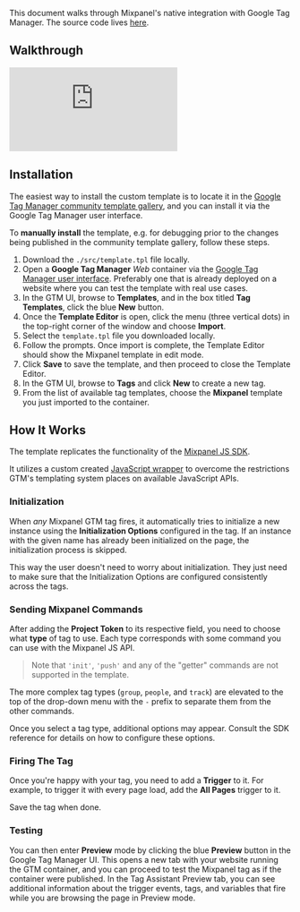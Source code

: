 This document walks through Mixpanel's native integration with Google Tag Manager. The source code lives [here](https://github.com/mixpanel/mixpanel-gtm-template).

## Walkthrough
<iframe src="https://user-images.githubusercontent.com/556882/154125933-b584de10-b7fa-4668-b815-7429192d867a.mp4" frameborder="0" style={{ position: 'absolute', top: 0, left: 0, width: '100%', height: '100%' }} allowfullscreen></iframe>

## Installation
The easiest way to install the custom template is to locate it in the [Google Tag Manager community template gallery](https://tagmanager.google.com/gallery/#/), and you can install it via the Google Tag Manager user interface.

To **manually install** the template, e.g. for debugging prior to the changes being published in the community template gallery, follow these steps.

1. Download the `./src/template.tpl` file locally.
2. Open a **Google Tag Manager** *Web* container via the [Google Tag Manager user interface](https://tagmanager.google.com/). Preferably one that is already deployed on a website where you can test the template with real use cases.
3. In the GTM UI, browse to **Templates**, and in the box titled **Tag Templates**, click the blue **New** button.
4. Once the **Template Editor** is open, click the menu (three vertical dots) in the top-right corner of the window and choose **Import**.
5. Select the `template.tpl` file you downloaded locally.
6. Follow the prompts. Once import is complete, the Template Editor should show the Mixpanel template in edit mode.
7. Click **Save** to save the template, and then proceed to close the Template Editor.
8. In the GTM UI, browse to **Tags** and click **New** to create a new tag.
9. From the list of available tag templates, choose the **Mixpanel** template you just imported to the container.

## How It Works

The template replicates the functionality of the [Mixpanel JS SDK](https://developer.mixpanel.com/docs/javascript-full-api-reference).

It utilizes a custom created [JavaScript wrapper](https://github.com/mixpanel/mixpanel-js-wrapper) to overcome the restrictions GTM's templating system places on available JavaScript APIs.

### Initialization

When *any* Mixpanel GTM tag fires, it automatically tries to initialize a new instance using the **Initialization Options** configured in the tag. If an instance with the given name has already been initialized on the page, the initialization process is skipped.

This way the user doesn't need to worry about initialization. They just need to make sure that the Initialization Options are configured consistently across the tags.

### Sending Mixpanel Commands

After adding the **Project Token** to its respective field, you need to choose what **type** of tag to use. Each type corresponds with some command you can use with the Mixpanel JS API.

> Note that `'init'`, `'push'` and any of the "getter" commands are not supported in the template.

The more complex tag types (`group`, `people`, and `track`) are elevated to the top of the drop-down menu with the `-` prefix to separate them from the other commands.

Once you select a tag type, additional options may appear. Consult the SDK reference for details on how to configure these options.

### Firing The Tag

Once you're happy with your tag, you need to add a **Trigger** to it. For example, to trigger it with every page load, add the **All Pages** trigger to it.

Save the tag when done.

### Testing

You can then enter **Preview** mode by clicking the blue **Preview** button in the Google Tag Manager UI. This opens a new tab with your website running the GTM container, and you can proceed to test the Mixpanel tag as if the container were published. In the Tag Assistant Preview tab, you can see additional information about the trigger events, tags, and variables that fire while you are browsing the page in Preview mode.
